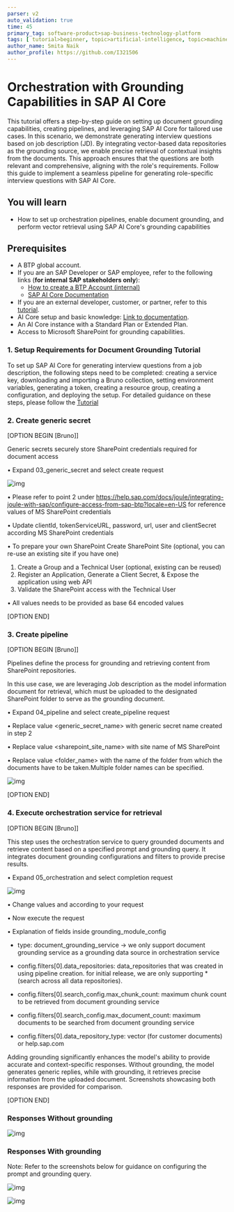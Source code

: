 ```yaml
---
parser: v2
auto_validation: true
time: 45
primary_tag: software-product>sap-business-technology-platform
tags: [ tutorial>beginner, topic>artificial-intelligence, topic>machine-learning, software-product>sap-business-technology-platform ]
author_name: Smita Naik
author_profile: https://github.com/I321506
---
```


# Orchestration with Grounding Capabilities in SAP AI Core
<!-- description --> This tutorial offers a step-by-step guide on setting up document grounding capabilities, creating pipelines, and leveraging SAP AI Core for tailored use cases. In this scenario, we demonstrate generating interview questions based on job description (JD). By integrating vector-based data repositories as the grounding source, we enable precise retrieval of contextual insights from the documents. This approach ensures that the questions are both relevant and comprehensive, aligning with the role's requirements. Follow this guide to implement a seamless pipeline for generating role-specific interview questions with SAP AI Core.

## You will learn
- How to set up orchestration pipelines, enable document grounding, and perform vector retrieval using SAP AI Core's grounding capabilities

## Prerequisites  

- A BTP global account.
- If you are an SAP Developer or SAP employee, refer to the following links (**for internal SAP stakeholders only**):
  - [How to create a BTP Account (internal)](https://me.sap.com/notes/3493139)
  - [SAP AI Core Documentation](https://help.sap.com/docs/sap-ai-core?version=INTERNAL&locale=en-US&state=PRODUCTION)
- If you are an external developer, customer, or partner, refer to this [tutorial](https://developers.sap.com/tutorials/btp-cockpit-entitlements.html).
- AI Core setup and basic knowledge: [Link to documentation](https://developers.sap.com/tutorials/ai-core-setup.html).
- An AI Core instance with a Standard Plan or Extended Plan.
- Access to Microsoft SharePoint for grounding capabilities.

### 1. Setup Requirements for Document Grounding Tutorial

To set up SAP AI Core for generating interview questions from a job description, the following steps need to be completed: creating a service key, downloading and importing a Bruno collection, setting environment variables, generating a token, creating a resource group, creating a configuration, and deploying the setup. For detailed guidance on these steps, please follow the [Tutorial](https://developers.sap.com/tutorials/ai-core-orchestration-consumption.html) 


### 2. Create generic secret

[OPTION BEGIN [Bruno]]

Generic secrets securely store SharePoint credentials required for document access

•	Expand 03_generic_secret and select create request

![img](img/image013.png)

•	Please refer to point 2 under https://help.sap.com/docs/joule/integrating-joule-with-sap/configure-access-from-sap-btp?locale=en-US for reference values of MS SharePoint credentials

•	Update clientId, tokenServiceURL, password, url, user and clientSecret according MS SharePoint credentials

•	To prepare your own SharePoint  Create SharePoint Site (optional, you can re-use an existing site if you have one) 

  1.	Create a Group and a Technical User (optional, existing can be reused)
  2.	Register an Application, Generate a Client Secret, & Expose the application using web API
  3.	Validate the SharePoint access with the Technical User

•	All values needs to be provided as base 64 encoded values

[OPTION END]

### 3. Create pipeline

[OPTION BEGIN [Bruno]]

Pipelines define the process for grounding and retrieving content from SharePoint repositories.

In this use case, we are leveraging Job description as the model information document for retrieval, which must be uploaded to the designated SharePoint folder to serve as the grounding document.

•	Expand 04_pipeline and select create_pipeline request

•	Replace value <generic_secret_name> with generic secret name created in step 2

•	Replace value <sharepoint_site_name> with site name of MS SharePoint

•	Replace value <folder_name> with the name of the folder from which the documents have to be taken.Multiple folder names can be specified.

![img](img/image014.png)
 
[OPTION END]

### 4. Execute orchestration service for retrieval

[OPTION BEGIN [Bruno]] 

This step uses the orchestration service to query grounded documents and retrieve content based on a specified prompt and grounding query. It integrates document grounding configurations and filters to provide precise results. 

•	Expand 05_orchestration and select completion request

![img](img/image015.png)

•	Change values <prompt> and <grounding query> according to your request

•	Now execute the request

•	Explanation of fields inside grounding_module_config 

  -	type: document_grounding_service → we only support document grounding service as a grounding data source in orchestration service

  -	config.filters[0].data_repositories: data_repositories that was created in using pipeline creation. for initial release, we are only supporting * (search across all data repositories).

  -	config.filters[0].search_config.max_chunk_count: maximum chunk count to be retrieved from document grounding service

  -	config.filters[0].search_config.max_document_count: maximum documents to be searched from document grounding service

  -	config.filters[0].data_repository_type: vector (for customer documents) or help.sap.com

Adding grounding significantly enhances the model's ability to provide accurate and context-specific responses. Without grounding, the model generates generic replies, while with grounding, it retrieves precise information from the uploaded document. Screenshots showcasing both responses are provided for comparison. 

[OPTION END]

### Responses Without grounding

![img](img/image030.png)

### Responses With grounding

Note: Refer to the screenshots below for guidance on configuring the prompt and grounding query.

![img](img/image028.png)

![img](img/image029.png)




